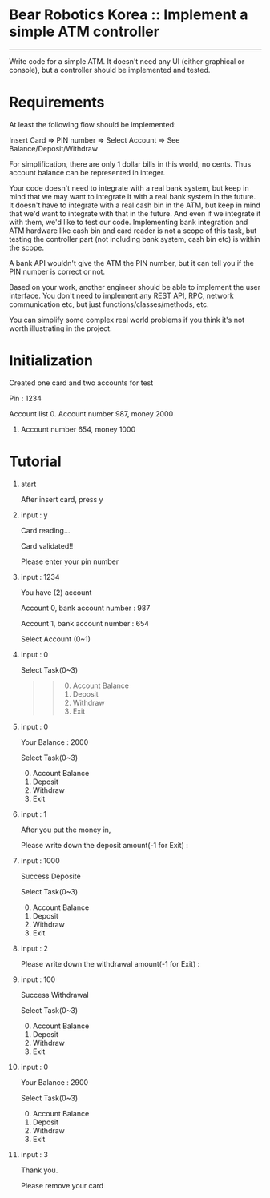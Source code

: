 # Bear Robotics Korea :: Implement a simple ATM controller

--------

Write code for a simple ATM. It doesn't need any UI (either graphical or console), but a controller should be implemented and tested.

# Requirements
At least the following flow should be implemented:

Insert Card => PIN number => Select Account => See Balance/Deposit/Withdraw



For simplification, there are only 1 dollar bills in this world, no cents. Thus account balance can be represented in integer.



Your code doesn't need to integrate with a real bank system, but keep in mind that we may want to integrate it with a real bank system in the future. It doesn't have to integrate with a real cash bin in the ATM, but keep in mind that we'd want to integrate with that in the future. And even if we integrate it with them, we'd like to test our code. Implementing bank integration and ATM hardware like cash bin and card reader is not a scope of this task, but testing the controller part (not including bank system, cash bin etc) is within the scope.



A bank API wouldn't give the ATM the PIN number, but it can tell you if the PIN number is correct or not.



Based on your work, another engineer should be able to implement the user interface. You don't need to implement any REST API, RPC, network communication etc, but just functions/classes/methods, etc.



You can simplify some complex real world problems if you think it's not worth illustrating in the project.

# Initialization
Created one card and two accounts for test

Pin : 1234

Account list
0. Account number 987, money 2000
1. Account number 654, money 1000

# Tutorial

1. start

	After insert card, press y

2. input : y

	Card reading...

	Card validated!!

	Please enter your pin number

3. input : 1234

	You have (2) account

	Account 0, bank account number : 987

	Account 1, bank account number : 654

	Select Account (0~1)

4. input : 0

	Select Task(0~3)

	>>0. Account Balance
	>>1. Deposit
	>>2. Withdraw
	>>3. Exit

5. input : 0

	Your Balance : 2000


	Select Task(0~3)

	0. Account Balance
	1. Deposit
	2. Withdraw
	3. Exit

6. input : 1

	After you put the money in,

	Please write down the deposit amount(-1 for Exit) :

7. input : 1000

	Success Deposite

	Select Task(0~3)

	0. Account Balance
	1. Deposit
	2. Withdraw
	3. Exit

8. input : 2

	Please write down the withdrawal amount(-1 for Exit) :

9. input : 100

	Success Withdrawal

	Select Task(0~3)

	0. Account Balance
	1. Deposit
	2. Withdraw
	3. Exit

10. input : 0

	Your Balance : 2900


	Select Task(0~3)

	0. Account Balance
	1. Deposit
	2. Withdraw
	3. Exit


11. input : 3

	Thank you.

	Please remove your card
